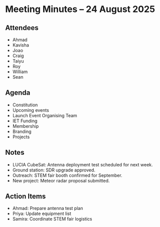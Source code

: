 # Meeting Minutes – 24 August 2025

## Attendees
- Ahmad
- Kavisha
- Joao
- Craig
- Taiyu
- Roy
- William
- Sean

## Agenda
- Constitution
- Upcoming events
- Launch Event Organising Team
- IET Funding
- Membership
- Branding
- Projects

## Notes
- LUCIA CubeSat: Antenna deployment test scheduled for next week.
- Ground station: SDR upgrade approved.
- Outreach: STEM fair booth confirmed for September.
- New project: Meteor radar proposal submitted.

## Action Items
- Ahmad: Prepare antenna test plan
- Priya: Update equipment list
- Samira: Coordinate STEM fair logistics
